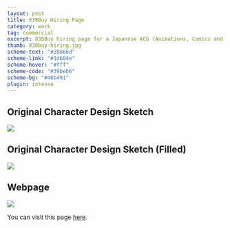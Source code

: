 ```yaml
---
layout: post
title: 030Buy Hiring Page
category: work
tag: commercial
excerpt: 030Buy hiring page for a Japanese ACG (Animations, Comics and Games) community
thumb: 030buy-hiring.jpg
scheme-text: "#28866d"
scheme-link: "#1d604e"
scheme-hover: "#fff"
scheme-code: "#39beb6"
scheme-bg: "#46b491"
plugin: intense
---
```


<h2>Original Character Design Sketch</h2>
<p><img src="{{ site.file }}/030buy-hiring-sketch-01.jpg"></p>

<h2>Original Character Design Sketch (Filled)</h2>
<p><img src="{{ site.file }}/030buy-hiring-sketch-02-original.png" data-background="rgba(45, 102, 84, 0.9)"></p>

<h2>Webpage</h2>
<p class=browser><img src="{{ site.file }}/030buy-hiring.png"></p>

<p>You can visit this page <a href="http://re.030buy.com/">here</a>.</p>
